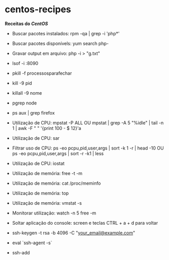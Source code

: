 # centos-recipes
**Receitas do *CentOS***

- Buscar pacotes instalados: rpm -qa | grep -i 'php*'
- Buscar pacotes disponívels: yum search php-
- Gravar output em arquivo: php -i > "g.txt"
- lsof -i :8090
- pkill -f processosparafechar
- kill -9 pid
- killall -9 nome
- pgrep node
- ps aux | grep firefox
- Utilização de CPU: mpstat -P ALL OU mpstat | grep -A 5 "%idle" | tail -n 1 | awk -F " " '{print 100 -  $ 12}'a
- Utilização de CPU: sar
- Filtrar uso de CPU: ps -eo pcpu,pid,user,args | sort -k 1 -r | head -10 OU ps -eo pcpu,pid,user,args | sort -r -k1 | less
- Utilização de CPU: iostat
- Utilização de memória: free -t -m
- Utilização de memória: cat /proc/meminfo
- Utilização de memória: top
- Utilização de memória: vmstat -s
- Monitorar utilização: watch -n 5 free -m

- Soltar aplicação do console: screen e teclas CTRL + a + d para voltar
- ssh-keygen -t rsa -b 4096 -C "your_email@example.com"
- eval \`ssh-agent -s\`
- ssh-add <chave>
